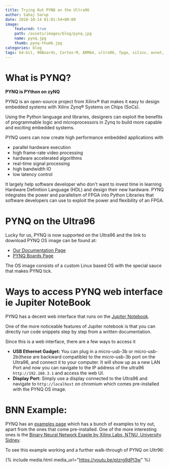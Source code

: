 ```yaml
---
title: Trying Out PYNQ on the Ultra96
author: Sahaj Sarup
date: 2018-10-14 01:01:54+00:00
image:
    featured: true
    path: /assets/images/blog/pynq.jpg
    name: pynq.jpg
    thumb: pynq-thumb.jpg
categories: blog
tags: 64-bit, 96Boards, Cortex-M, ARM64, ultra96, fpga, xilinx, avnet, python, fpga
---
```


# What is PYNQ?
**PYNQ is PYthon on zyNQ**

PYNQ is an open-source project from Xilinx® that makes it easy to design embedded systems with Xilinx Zynq® Systems on Chips (SoCs).

Using the Python language and libraries, designers can exploit the benefits of programmable logic and microprocessors in Zynq to build more capable and exciting embedded systems.

PYNQ users can now create high performance embedded applications with
- parallel hardware execution
- high frame-rate video processing
- hardware accelerated algorithms
- real-time signal processing
- high bandwidth IO
- low latency control

It largely help software developer who don't want to invest time in learning Hardware Definition Language (HDL) and design their new hardware. PYNQ integrates  the power and parallelism of FPGA into Python Libraries that software developers can use to exploit the power and flexibility of an FPGA.

# PYNQ on the Ultra96

Lucky for us, PYNQ is now supported on the Ultra96 and the link to download PYNQ OS image can be found at:
- [Our Documentation Page](https://www.96boards.org/documentation/consumer/ultra96/ultra96-v1/downloads/)
- [PYNQ Boards Page](http://www.pynq.io/board)

The OS image consists of a custom Linux based OS with the special sauce that makes PYNQ tick.

# Ways to access PYNQ web interface ie Jupiter NoteBook

PYNQ has a decent web interface that runs on the [Jupiter Notebook](http://jupyter.org/).

One of the more noticeable features of Jupiter notebook is that you can directly run code snippets step by step from a written documentation.

Since this is a web interface, there are a few ways to access it
- **USB Ethernet Gadget:** You can plug in a micro-usb-3b or micro-usb-2b(these are backward compatible) to the micro-usb-3b port on the Ultra96, and connect it to your computer. It will show up as a new LAN Port and now you can navigate to the IP address of the ultra96 ```http://192.168.3.1``` and access the web UI.
- **Display Port:** Simply use a display connected to the Ultra96 and navigate to ```http://localhost``` on chromium which comes pre-installed with the PYNQ OS image.

# BNN Example:

PYNQ has an [examples page](http://pynq.io/examples.html) which has a bunch of examples to try out, apart from the ones that come pre-installed. One of the more interesting ones is the [Binary Neural Network Exaple by Xilinx Labs, NTNU, University Sidney](https://github.com/Xilinx/BNN-PYNQ/).

To see this example working and a further walk-through of PYNQ on Ultr96:

{% include media.html media_url="https://youtu.be/ptzrg9dPI3w" %}
